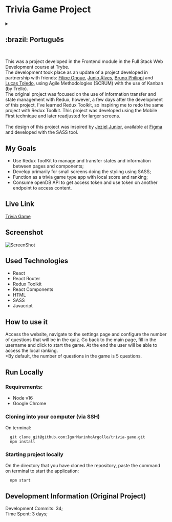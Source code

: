 # Trivia Game Project

<details>
  <summary><h2>:brazil: Português</h2></summary>
  Esse foi um projeto desenvolvido no módulo de Frontend no curso de Desenvolvimento Web Full Stack da Trybe. <br>
  O desenvolvimento se deu como uma atualização de um projeto elaborado em parceria com os amigos: <a href="https://github.com/onoue9">Filipe Onoue</a>, <a href="https://github.com/JunioASilva">Junio Álves</a>, <a href="https://github.com/brunophilippi">Bruno Philippi</a> e <a href="https://github.com/lucas-morais">Lucas Toledo</a>, utilizando Metodologias Ágeis(SCRUM) com o uso de Kanban(pelo Trello).<br>
   O projeto original tinha como foco o uso da transferência de informação e gerenciamento de estado com o Redux, contudo, poucos dias após o desenvolvimento desse projeto foi lançado o Redux Toolkit, me inspirando a refazer o mesmo projeto com o Redux Toolkit. Esse projeto foi elaborado com a técnica Mobile First e posteriormente reajustado para telas maiores.<br><br>
   O design desse projeto foi inspirado em um projeto de design do <a href="https://www.figma.com/community/file/1124158145014892602">Jeziel Junior</a>, disponível no <a href="https://www.figma.com/community/file/1124158145014892602">Figma</a> e desenvolvido com a ferramente SASS.<br>
  
  
  ## Objetivos
  * Usar Redux ToolKit para gerenciar e transferir estados e informações entre páginas e componentes;
  * Desenvolver primariamente para telas pequenas fazendo a estilização utilizando o SASS;
  * Funcionar como um app do tipo game de perguntas e respostas com pontuação e ranking local;
  * Consumir API do openDB para obtenção de token de acesso e uso do token para acesso ao conteúdo.

  ## Live Link
  <a href="https://educational-trivia-game.netlify.app/" target="_blank">Trivia Game</a>
  
  ## Screenshot
  ![ScreenShot](./public/src/screenshots/)
  
  ## Tecnologias usadas
  * React
  * React Router
  * Redux Toolkit
  * React Components 
  * HTML
  * SASS
  * Javacript
  
  ## Como usar
  Acesse o site, navegue na página de configurações e configure a quantidade de perguntas que haverão no turmo. volte a página principal, preencha o nome do usuário e clique para iniciar o jogo. Ao final o usuário poderá acessar e ver o ranking local.<br>
  *Por padrão, o número de questões do jogo é de 5 questões.
      
  ## Rodar Localmente
  ### Requisitos:
   * Node v16
   * Google Chrome
    
  ### Clonar no seu computador (via SSH)
  No terminal:
  
    git clone git@github.com:IgorMarinhoArgollo/trivia-game.git
    npm install
  

  ### Iniciando o projeto localmente
  No diretório em que o repositório foi clonado, cole o seguinte comando no terminal para iniciar a aplicação localmente:
   
      npm start
   
  ## Informações de Desenvolvimento (Projeto Original)
  Commits de Desenvolvimento: 34; <br>
  Tempo Gasto: 3 dias;
</details>

##  


This was a project developed in the Frontend module in the Full Stack Web Development course at Trybe. <br>
  The development took place as an update of a project developed in partnership with friends: <a href="https://github.com/onoue9">Filipe Onoue</a>, <a href="https://github .com/JunioASilva">Junio Álves</a>, <a href="https://github.com/brunophilippi">Bruno Philippi</a> and <a href="https://github.com/lucas -morals">Lucas Toledo</a>, using Agile Methodologies (SCRUM) with the use of Kanban (by Trello).<br>
   The original project was focused on the use of information transfer and state management with Redux, however, a few days after the development of this project, I've learned Redux Toolkit, so inspiring me to redo the same project with Redux Toolkit. This project was developed using the Mobile First technique and later readjusted for larger screens.<br><br>
   The design of this project was inspired by <a href="https://www.figma.com/community/file/1124158145014892602">Jeziel Junior</a>, available at <a href="https: //www.figma.com/community/file/1124158145014892602">Figma</a> and developed with the SASS tool.<br>


## My Goals
  * Use Redux ToolKit to manage and transfer states and information between pages and components;
  * Develop primarily for small screens doing the styling using SASS;
  * Function as a trivia game type app with local score and ranking;
  * Consume openDB API to get access token and use token on another endpoint to access content.


## Live Link
  <a href="https://educational-trivia-game.netlify.app/" target="_blank">Trivia Game</a>
  
## Screenshot
![ScreenShot](./public/src/screenshots/)

## Used Technologies
  * React
  * React Router
  * Redux Toolkit
  * React Components 
  * HTML
  * SASS
  * Javacript

## How to use it
  Access the website, navigate to the settings page and configure the number of questions that will be in the quiz. Go back to the main page, fill in the username and click to start the game. At the end the user will be able to access the local ranking.<br>
  *By default, the number of questions in the game is 5 questions.
        
## Run Locally
  ### Requirements:
   * Node v16
   * Google Chrome
    
  ### Cloning into your computer (via SSH)
  On terminal:

      git clone git@github.com:IgorMarinhoArgollo/trivia-game.git
      npm install

  ### Starting project locally
  On the directory that you have cloned the repository, paste the command on terminal to start the application:

      npm start

    
## Development Information (Original Project)
  Development Commits: 34; <br>
  Time Spent: 3 days; <br> 
